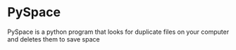 # PySpace
PySpace is a python program that looks for duplicate files on your computer and deletes them to save space
